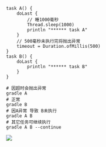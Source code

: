 ```
task A() {
    doLast {
        // 睡1000毫秒
        Thread.sleep(1000)
        println "****** task A"
    }
    // 500毫秒未执行完将抛出异常
    timeout = Duration.ofMillis(500)
}
task B() {
    doLast {
        println "****** task B"
    }
}
```

```shell
# 因超时会抛出异常
gradle A
# 正常
gradle B
# 因A异常 导致 B未执行
gradle A B
# 其它任务可继续执行
gradle A B --continue
```

![](images/gradle-task-timeout.png)